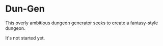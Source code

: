 # Dun-Gen

This overly ambitious dungeon generator seeks to create a fantasy-style dungeon.

It's not started yet.



